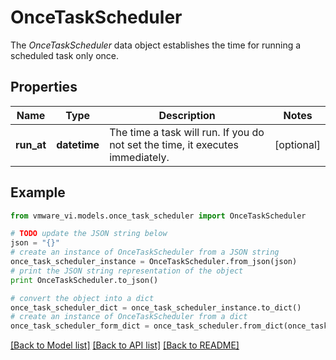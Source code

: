 # OnceTaskScheduler

The *OnceTaskScheduler* data object establishes the time for running a scheduled task only once. 

## Properties
Name | Type | Description | Notes
------------ | ------------- | ------------- | -------------
**run_at** | **datetime** | The time a task will run.  If you do not set the time, it executes immediately.  | [optional] 

## Example

```python
from vmware_vi.models.once_task_scheduler import OnceTaskScheduler

# TODO update the JSON string below
json = "{}"
# create an instance of OnceTaskScheduler from a JSON string
once_task_scheduler_instance = OnceTaskScheduler.from_json(json)
# print the JSON string representation of the object
print OnceTaskScheduler.to_json()

# convert the object into a dict
once_task_scheduler_dict = once_task_scheduler_instance.to_dict()
# create an instance of OnceTaskScheduler from a dict
once_task_scheduler_form_dict = once_task_scheduler.from_dict(once_task_scheduler_dict)
```
[[Back to Model list]](../README.md#documentation-for-models) [[Back to API list]](../README.md#documentation-for-api-endpoints) [[Back to README]](../README.md)


